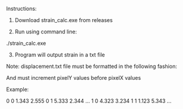 Instructions:

1. Download strain_calc.exe from releases

2. Run using command line:

./strain_calc.exe <displacement file path> <subset size>

3. Program will output strain in a txt file

Note: displacement.txt file must be formatted in the following fashion:

<pixelX> <pixelY> <motionX> <motionY>

And must increment pixelY values before pixelX values

Example:

0 0 1.343 2.555
0 1 5.333 2.344
...
1 0 4.323 3.234
1 1 1.123 5.343 
...
